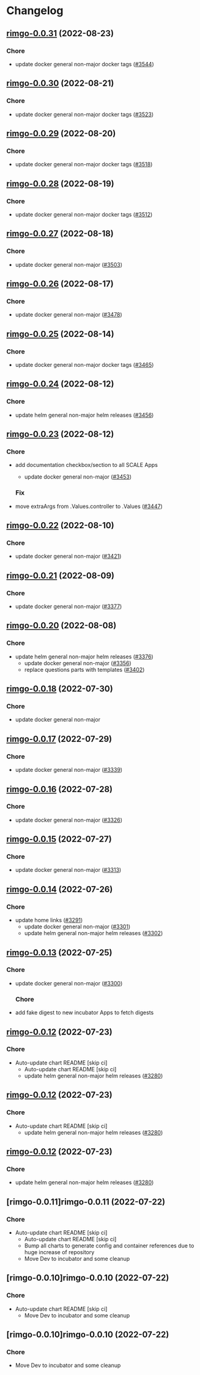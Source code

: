 # Changelog



## [rimgo-0.0.31](https://github.com/truecharts/charts/compare/rimgo-0.0.30...rimgo-0.0.31) (2022-08-23)

### Chore

- update docker general non-major docker tags ([#3544](https://github.com/truecharts/charts/issues/3544))




## [rimgo-0.0.30](https://github.com/truecharts/charts/compare/rimgo-0.0.29...rimgo-0.0.30) (2022-08-21)

### Chore

- update docker general non-major docker tags ([#3523](https://github.com/truecharts/charts/issues/3523))




## [rimgo-0.0.29](https://github.com/truecharts/charts/compare/rimgo-0.0.28...rimgo-0.0.29) (2022-08-20)

### Chore

- update docker general non-major docker tags ([#3518](https://github.com/truecharts/charts/issues/3518))




## [rimgo-0.0.28](https://github.com/truecharts/charts/compare/rimgo-0.0.27...rimgo-0.0.28) (2022-08-19)

### Chore

- update docker general non-major docker tags ([#3512](https://github.com/truecharts/charts/issues/3512))




## [rimgo-0.0.27](https://github.com/truecharts/charts/compare/rimgo-0.0.26...rimgo-0.0.27) (2022-08-18)

### Chore

- update docker general non-major ([#3503](https://github.com/truecharts/charts/issues/3503))




## [rimgo-0.0.26](https://github.com/truecharts/charts/compare/rimgo-0.0.25...rimgo-0.0.26) (2022-08-17)

### Chore

- update docker general non-major ([#3478](https://github.com/truecharts/charts/issues/3478))




## [rimgo-0.0.25](https://github.com/truecharts/charts/compare/rimgo-0.0.24...rimgo-0.0.25) (2022-08-14)

### Chore

- update docker general non-major docker tags ([#3465](https://github.com/truecharts/charts/issues/3465))




## [rimgo-0.0.24](https://github.com/truecharts/charts/compare/rimgo-0.0.23...rimgo-0.0.24) (2022-08-12)

### Chore

- update helm general non-major helm releases ([#3456](https://github.com/truecharts/charts/issues/3456))




## [rimgo-0.0.23](https://github.com/truecharts/charts/compare/rimgo-0.0.22...rimgo-0.0.23) (2022-08-12)

### Chore

- add documentation checkbox/section to all SCALE Apps
  - update docker general non-major ([#3453](https://github.com/truecharts/charts/issues/3453))

  ### Fix

- move extraArgs from .Values.controller to .Values ([#3447](https://github.com/truecharts/charts/issues/3447))




## [rimgo-0.0.22](https://github.com/truecharts/charts/compare/rimgo-0.0.21...rimgo-0.0.22) (2022-08-10)

### Chore

- update docker general non-major ([#3421](https://github.com/truecharts/charts/issues/3421))




## [rimgo-0.0.21](https://github.com/truecharts/charts/compare/rimgo-0.0.20...rimgo-0.0.21) (2022-08-09)

### Chore

- update docker general non-major ([#3377](https://github.com/truecharts/charts/issues/3377))




## [rimgo-0.0.20](https://github.com/truecharts/charts/compare/rimgo-0.0.18...rimgo-0.0.20) (2022-08-08)

### Chore

- update helm general non-major helm releases ([#3376](https://github.com/truecharts/charts/issues/3376))
  - update docker general non-major ([#3356](https://github.com/truecharts/charts/issues/3356))
  - replace questions parts with templates ([#3402](https://github.com/truecharts/charts/issues/3402))




## [rimgo-0.0.18](https://github.com/truecharts/apps/compare/rimgo-0.0.17...rimgo-0.0.18) (2022-07-30)

### Chore

- update docker general non-major




## [rimgo-0.0.17](https://github.com/truecharts/apps/compare/rimgo-0.0.16...rimgo-0.0.17) (2022-07-29)

### Chore

- update docker general non-major ([#3339](https://github.com/truecharts/apps/issues/3339))




## [rimgo-0.0.16](https://github.com/truecharts/apps/compare/rimgo-0.0.15...rimgo-0.0.16) (2022-07-28)

### Chore

- update docker general non-major ([#3326](https://github.com/truecharts/apps/issues/3326))




## [rimgo-0.0.15](https://github.com/truecharts/apps/compare/rimgo-0.0.14...rimgo-0.0.15) (2022-07-27)

### Chore

- update docker general non-major ([#3313](https://github.com/truecharts/apps/issues/3313))




## [rimgo-0.0.14](https://github.com/truecharts/apps/compare/rimgo-0.0.13...rimgo-0.0.14) (2022-07-26)

### Chore

- update home links ([#3291](https://github.com/truecharts/apps/issues/3291))
  - update docker general non-major ([#3301](https://github.com/truecharts/apps/issues/3301))
  - update helm general non-major helm releases ([#3302](https://github.com/truecharts/apps/issues/3302))




## [rimgo-0.0.13](https://github.com/truecharts/apps/compare/rimgo-0.0.12...rimgo-0.0.13) (2022-07-25)

### Chore

- update docker general non-major ([#3300](https://github.com/truecharts/apps/issues/3300))

  ### Chore

- add fake digest to new incubator Apps to fetch digests




## [rimgo-0.0.12](https://github.com/truecharts/apps/compare/rimgo-0.0.11...rimgo-0.0.12) (2022-07-23)

### Chore

- Auto-update chart README [skip ci]
  - Auto-update chart README [skip ci]
  - update helm general non-major helm releases ([#3280](https://github.com/truecharts/apps/issues/3280))




## [rimgo-0.0.12](https://github.com/truecharts/apps/compare/rimgo-0.0.11...rimgo-0.0.12) (2022-07-23)

### Chore

- Auto-update chart README [skip ci]
  - update helm general non-major helm releases ([#3280](https://github.com/truecharts/apps/issues/3280))




## [rimgo-0.0.12](https://github.com/truecharts/apps/compare/rimgo-0.0.11...rimgo-0.0.12) (2022-07-23)

### Chore

- update helm general non-major helm releases ([#3280](https://github.com/truecharts/apps/issues/3280))




## [rimgo-0.0.11]rimgo-0.0.11 (2022-07-22)

### Chore

- Auto-update chart README [skip ci]
  - Auto-update chart README [skip ci]
  - Bump all charts to generate config and container references due to huge increase of repository
  - Move Dev to incubator and some cleanup




## [rimgo-0.0.10]rimgo-0.0.10 (2022-07-22)

### Chore

- Auto-update chart README [skip ci]
  - Move Dev to incubator and some cleanup




## [rimgo-0.0.10]rimgo-0.0.10 (2022-07-22)

### Chore

- Move Dev to incubator and some cleanup
